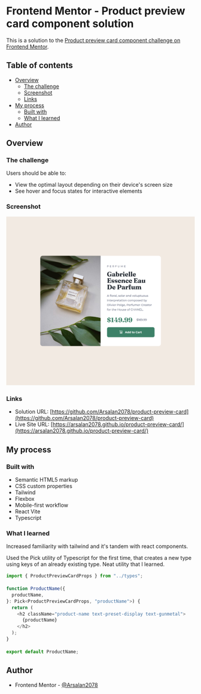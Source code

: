 # Frontend Mentor - Product preview card component solution

This is a solution to the [Product preview card component challenge on Frontend Mentor](https://www.frontendmentor.io/challenges/product-preview-card-component-GO7UmttRfa).

## Table of contents

- [Overview](#overview)
  - [The challenge](#the-challenge)
  - [Screenshot](#screenshot)
  - [Links](#links)
- [My process](#my-process)
  - [Built with](#built-with)
  - [What I learned](#what-i-learned)
- [Author](#author)

## Overview

### The challenge

Users should be able to:

- View the optimal layout depending on their device's screen size
- See hover and focus states for interactive elements

### Screenshot

![](./screenshot.png)

### Links

- Solution URL: [https://github.com/Arsalan2078/product-preview-card](https://github.com/Arsalan2078/product-preview-card)
- Live Site URL: [https://arsalan2078.github.io/product-preview-card/](https://arsalan2078.github.io/product-preview-card/)

## My process

### Built with

- Semantic HTML5 markup
- CSS custom properties
- Tailwind
- Flexbox
- Mobile-first workflow
- React Vite
- Typescript

### What I learned

Increased familiarity with tailwind and it's tandem with react components.

Used the Pick utility of Typescript for the first time, that creates a new type using keys of an already existing type. Neat utility that I learned.

```js
import { ProductPreviewCardProps } from "../types";

function ProductName({
  productName,
}: Pick<ProductPreviewCardProps, "productName">) {
  return (
    <h2 className="product-name text-preset-display text-gunmetal">
      {productName}
    </h2>
  );
}

export default ProductName;
```

## Author

- Frontend Mentor - [@Arsalan2078](https://www.frontendmentor.io/profile/Arsalan2078)
